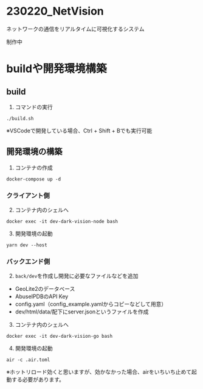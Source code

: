 # 230220_NetVision
ネットワークの通信をリアルタイムに可視化するシステム

制作中

# buildや開発環境構築
## build
1. コマンドの実行
  ```
  ./build.sh
  ```

※VSCodeで開発している場合、Ctrl + Shift + Bでも実行可能

## 開発環境の構築
1. コンテナの作成
  ```
  docker-compose up -d
  ```

### クライアント側
2. コンテナ内のシェルへ
  ```
  docker exec -it dev-dark-vision-node bash
  ```

3. 開発環境の起動
  ```
  yarn dev --host
  ```

### バックエンド側
2. ```back/dev```を作成し開発に必要なファイルなどを追加
  - GeoLite2のデータベース
  - AbuseIPDBのAPI Key
  - config.yaml（config_example.yamlからコピーなどして用意）
  - dev/html/data/配下にserver.jsonというファイルを作成

3. コンテナ内のシェルへ
  ```
  docker exec -it dev-dark-vision-go bash
  ```

4. 開発環境の起動
  ```
  air -c .air.toml
  ```

※ホットリロード効くと思いますが、効かなかった場合、airをいちいち止めて起動する必要があります。